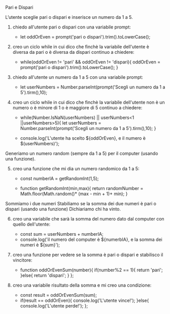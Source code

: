 Pari e Dispari

L’utente sceglie pari o dispari e inserisce un numero da 1 a 5.

1) chiedo all'utente pari o dispari con una variabile prompt:

    - let oddOrEven = prompt('pari o dispari').trim().toLowerCase();

2) creo un ciclo while in cui dico che finchè la variabile dell'utente è diversa da pari o è diversa da dispari continuo a chiedere:
    
    - while(oddOrEven != 'pari' && oddOrEven != 'dispari){
        oddOrEven = prompt('pari o dispari').trim().toLowerCase();
    }

3) chiedo all'utente un numero da 1 a 5 con una variabile prompt:

    - let userNumbers = Number.parseInt(prompt('Scegli un numero da 1 a 5').tirm(),10);

4) creo un ciclo while in cui dico che finchè la variabile dell'utente non è un numero o è minore di 1 o è maggiore di 5 continuo a chiedere:
    
    - while(Number.IsNaN(userNumbers) || userNumbers<1 ||userNumbers>5){
        let userNumbers = Number.parseInt(prompt('Scegli un numero da 1 a 5').tirm(),10);
    }    

    - console.log('L\'utente ha scelto ${oddOrEven}, e il numero è $(userNumbers)');

Generiamo un numero random (sempre da 1 a 5) per il computer (usando una funzione).

5) creo una funzione che mi dia un numero randomico da 1 a 5:

    - const numberIA = getRandomInt(1,5);

    - function getRandomInt(min,max){
        return randomNumber = Math.floor(Math.random()* (max - min + 1)+ min);
    }


Sommiamo i due numeri Stabiliamo se la somma dei due numeri è pari o dispari (usando una funzione)
Dichiariamo chi ha vinto.

6) creo una variabile che sarà la somma del numero dato dal computer con quello dell'utente:

    - const sum = userNumbers + numberIA;
    - console.log('il numero del computer è ${numerbIA}, e la somma dei numeri è ${sum}');

7) creo una funzione per vedere se la somma è pari o dispari e stabilisco il vincitore:

    - function oddOrEvenSum(number){
        if(number%2 == 1){
            return 'pari';
        }else{
            return 'dispari';
        }
    };

8) creo una variabile risultato della somma e mi creo una condizione:

    - const result = oddOrEvenSum(sum);
    - if(result == oddOrEven){
        console.log('L\'utente vince!');
    }else{
        console.log('L\'utente perde!');
    };